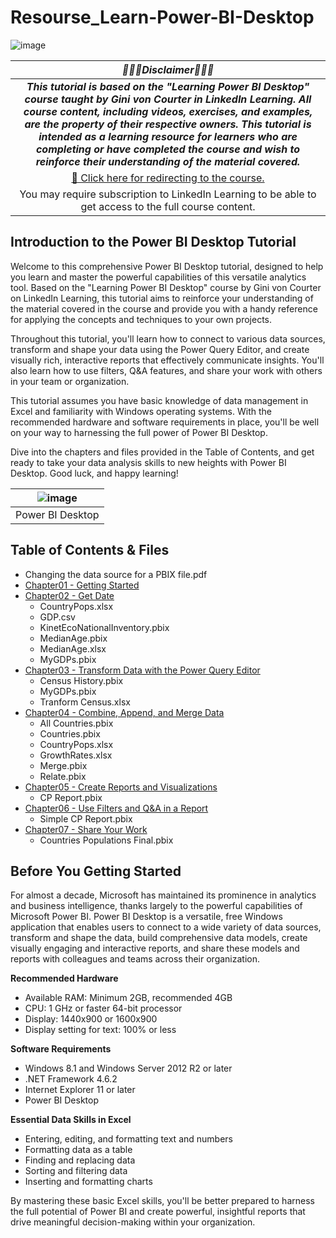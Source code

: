 # Resourse_Learn-Power-BI-Desktop

![image](https://user-images.githubusercontent.com/19381768/226330782-03cff624-36b3-43e1-850b-f0f888a57a66.png)

|***:rotating_light::rotating_light::rotating_light:Disclaimer:rotating_light::rotating_light::rotating_light:***|
|:--:|
|***This tutorial is based on the "Learning Power BI Desktop" course taught by Gini von Courter in LinkedIn Learning. All course content, including videos, exercises, and examples, are the property of their respective owners. This tutorial is intended as a learning resource for learners who are completing or have completed the course and wish to reinforce their understanding of the material covered.***|
|[:link: Click here for redirecting to the course.](https://www.linkedin.com/learning/learning-power-bi-desktop-16568640/model-and-visualize-your-data-with-power-bi-desktop?autoplay=true&resume=false&u=74654250) |
|You may require subscription to LinkedIn Learning to be able to get access to the full course content.|

## Introduction to the Power BI Desktop Tutorial

Welcome to this comprehensive Power BI Desktop tutorial, designed to help you learn and master the powerful capabilities of this versatile analytics tool. Based on the "Learning Power BI Desktop" course by Gini von Courter on LinkedIn Learning, this tutorial aims to reinforce your understanding of the material covered in the course and provide you with a handy reference for applying the concepts and techniques to your own projects.

Throughout this tutorial, you'll learn how to connect to various data sources, transform and shape your data using the Power Query Editor, and create visually rich, interactive reports that effectively communicate insights. You'll also learn how to use filters, Q&A features, and share your work with others in your team or organization.

This tutorial assumes you have basic knowledge of data management in Excel and familiarity with Windows operating systems. With the recommended hardware and software requirements in place, you'll be well on your way to harnessing the full power of Power BI Desktop.

Dive into the chapters and files provided in the Table of Contents, and get ready to take your data analysis skills to new heights with Power BI Desktop. Good luck, and happy learning!

|![image](https://user-images.githubusercontent.com/19381768/226108883-10001e97-ab0a-44eb-9c7b-31f0a9c42e32.png)|
|:--:|
|Power BI Desktop|

## Table of Contents & Files
- Changing the data source for a PBIX file.pdf
- [Chapter01 - Getting Started](https://github.com/HuaijiGao/Resourse_Power-BI-Desktop/tree/main/Chapter01)
- [Chapter02 - Get Date](https://github.com/HuaijiGao/Resourse_Power-BI-Desktop/tree/main/Chapter02)
  - CountryPops.xlsx
  - GDP.csv
  - KinetEcoNationalInventory.pbix
  - MedianAge.pbix
  - MedianAge.xlsx
  - MyGDPs.pbix
- [Chapter03 - Transform Data with the Power Query Editor](https://github.com/HuaijiGao/Resourse_Power-BI-Desktop/tree/main/Chapter03)
  - Census History.pbix
  - MyGDPs.pbix
  - Tranform Census.xlsx
- [Chapter04 - Combine, Append, and Merge Data](https://github.com/HuaijiGao/Resourse_Power-BI-Desktop/tree/main/Chapter04)
  - All Countries.pbix
  - Countries.pbix
  - CountryPops.xlsx
  - GrowthRates.xlsx
  - Merge.pbix
  - Relate.pbix
- [Chapter05 - Create Reports and Visualizations](https://github.com/HuaijiGao/Resourse_Power-BI-Desktop/tree/main/Chapter05)
  - CP Report.pbix
- [Chapter06 - Use Filters and Q&A in a Report](https://github.com/HuaijiGao/Resourse_Power-BI-Desktop/tree/main/Chapter06)
  - Simple CP Report.pbix 
- [Chapter07 - Share Your Work](https://github.com/HuaijiGao/Resourse_Power-BI-Desktop/tree/main/Chapter07)
  - Countries Populations Final.pbix

## Before You Getting Started

For almost a decade, Microsoft has maintained its prominence in analytics and business intelligence, thanks largely to the powerful capabilities of Microsoft Power BI. Power BI Desktop is a versatile, free Windows application that enables users to connect to a wide variety of data sources, transform and shape the data, build comprehensive data models, create visually engaging and interactive reports, and share these models and reports with colleagues and teams across their organization.

**Recommended Hardware**
- Available RAM: Minimum 2GB, recommended 4GB
- CPU: 1 GHz or faster 64-bit processor
- Display: 1440x900 or 1600x900
- Display setting for text: 100% or less

**Software Requirements**
- Windows 8.1 and Windows Server 2012 R2 or later
- .NET Framework 4.6.2
- Internet Explorer 11 or later
- Power BI Desktop

**Essential Data Skills in Excel**
- Entering, editing, and formatting text and numbers
- Formatting data as a table
- Finding and replacing data
- Sorting and filtering data
- Inserting and formatting charts

By mastering these basic Excel skills, you'll be better prepared to harness the full potential of Power BI and create powerful, insightful reports that drive meaningful decision-making within your organization.
